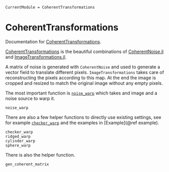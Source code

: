 ```@meta
CurrentModule = CoherentTransformations
```

# CoherentTransformations

Documentation for [CoherentTransformations](https://github.com/theogf/CoherentTransformations.jl).

[CoherentTransformations](https://github.com/theogf/CoherentTransformations.jl) is the beautiful combinations of [CoherentNoise.jl](https://github.com/mfiano/CoherentNoise.jl) and [ImageTransformations.jl](https://github.com/JuliaImages/ImageTransformations.jl).

A matrix of noise is generated with `CoherentNoise` and used to generate a vector field to translate different pixels.
`ImageTransformations` takes care of reconstructing the pixels according to this map.
At the end the image is cropped and resized to match the original image without any empty pixels.

The most important function is [`noise_warp`](@ref) which takes and image and
a noise source to warp it.

```@docs
noise_warp
```

There are also a few helper functions to directly use existing settings,
see for example [`checker_warp`](@ref) and the examples in [Example](@ref example).

```@docs
checker_warp
ridged_warp
cylinder_warp
sphere_warp
```

There is also the helper function.

```@docs
gen_coherent_matrix
```
